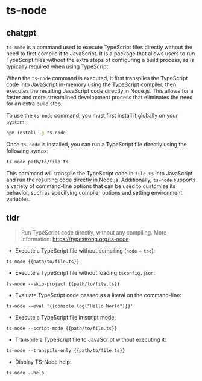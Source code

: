 # ts-node 
## chatgpt 
`ts-node` is a command used to execute TypeScript files directly without the need to first compile it to JavaScript. It is a package that allows users to run TypeScript files without the extra steps of configuring a build process, as is typically required when using TypeScript.

When the `ts-node` command is executed, it first transpiles the TypeScript code into JavaScript in-memory using the TypeScript compiler, then executes the resulting JavaScript code directly in Node.js. This allows for a faster and more streamlined development process that eliminates the need for an extra build step.

To use the `ts-node` command, you must first install it globally on your system:

```bash
npm install -g ts-node
```

Once `ts-node` is installed, you can run a TypeScript file directly using the following syntax:

```bash
ts-node path/to/file.ts
```

This command will transpile the TypeScript code in `file.ts` into JavaScript and run the resulting code directly in Node.js. Additionally, `ts-node` supports a variety of command-line options that can be used to customize its behavior, such as specifying compiler options and setting environment variables. 

## tldr 
 
> Run TypeScript code directly, without any compiling.
> More information: <https://typestrong.org/ts-node>.

- Execute a TypeScript file without compiling (`node` + `tsc`):

`ts-node {{path/to/file.ts}}`

- Execute a TypeScript file without loading `tsconfig.json`:

`ts-node --skip-project {{path/to/file.ts}}`

- Evaluate TypeScript code passed as a literal on the command-line:

`ts-node --eval '{{console.log("Hello World")}}'`

- Execute a TypeScript file in script mode:

`ts-node --script-mode {{path/to/file.ts}}`

- Transpile a TypeScript file to JavaScript without executing it:

`ts-node --transpile-only {{path/to/file.ts}}`

- Display TS-Node help:

`ts-node --help`
